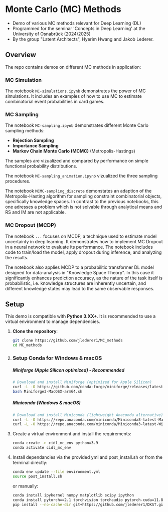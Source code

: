 # Monte Carlo (MC) Methods
- Demo of various MC methods relevant for Deep Learning (DL) 
- Programmed for the seminar 'Concepts in Deep Learning' at the University of Osnabrück (2024/2025) 
- By the group "Latent Architects", Hyerim Hwang and Jakob Lederer.

## Overview
The repo contains demos on different MC methods in application:

### MC Simulation 
The notebook `MC-simulations.ipynb` demonstrates the power of MC simulations. It includes an examples of how to use MC to estimate combinatorial event probabilities in card games. 

### MC Sampling
The notebook `MC-sampling.ipynb` demonstrates different Monte Carlo sampling methods:
- **Rejection Sampling**
- **Importance Sampling**
- **Markov Chain Monte Carlo (MCMC)** (Metropolis-Hastings)

The samples are vizualized and compared by performance on simple functional probability distributions.

The notebook `MC-sampling_animation.ipynb` vizualized the three sampling procedures.

The notebook `MCMC-sampling_discrete` demonstates an adaption of the Metropolis-Hasting algorithm for sampling constraint combinatorial objects, specifically knowledge spaces. In contrast to the previous notebooks, this one adresses a problem which is not solvable through analytical means and RS and IM are not applicable.

### MC Dropout (MCDP)

The notebook `...` focuses on MCDP, a technique used to estimate model uncertainty in deep learning. It demonstrates how to implement MC Dropout in a neural network to evaluate its performance. The notebook includes code to train/load the model, apply dropout during inference, and analyzing the results. 

The notebook also applies MCDP to a probabilitic transformer DL model designed for data-analysis in "Knowledge Space Theory". In this case it significantly enhances prediction accuracy, as the nature of the task itself is probabilistic, i.e. knowledge structures are inherently uncertain, and different knowledge states may lead to the same observable responses.

## Setup 
This demo is compatible with **Python 3.XX+**. It is recommended to use a virtual environment to manage dependencies.

1. **Clone the repository**:
   ```bash
   git clone https://github.com/jlederer1/MC_methods
   cd MC_methods
   ```

2. ### Setup Conda for Windows & macOS
   ##### **Miniforge (Apple Silicon optimized) - Recommended**
   ```bash
   # Download and install Miniforge (optimized for Apple Silicon)
   curl -L -O https://github.com/conda-forge/miniforge/releases/latest/download/Miniforge3-MacOSX-arm64.sh
   bash Miniforge3-MacOSX-arm64.sh
   ```
   ##### **Miniconda (Windows & macOS)**
   ```bash
   # Download and install Miniconda (lightweight Anaconda alternative)
   curl -L -O https://repo.anaconda.com/miniconda/Miniconda3-latest-MacOSX-arm64.sh  # macOS
   curl -L -O https://repo.anaconda.com/miniconda/Miniconda3-latest-Windows-x86_64.exe  # Windows (manual install)
   ```

3. Create a virtual environment and install the requirements:

   ```bash
   conda create -n cidl_mc_env python=3.9
   conda activate cidl_mc_env
   ```

4. Install dependancies via the provided yml and post_install.sh or from the terminal directly:
   ```bash 
   conda env update --file environment.yml
   source post_install.sh
   ```
   or manually:
   ```bash
   conda install ipykernel numpy matplotlib scipy ipython
   conda install pytorch==2.1 torchvision torchaudio pytorch-cuda=11.8 -c pytorch -c nvidia
   pip install --no-cache-dir git+https://github.com/jlederer1/DKST.git@main
   ```
   